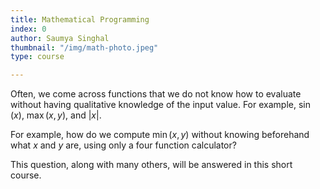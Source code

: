 ```yaml
---
title: Mathematical Programming
index: 0
author: Saumya Singhal
thumbnail: "/img/math-photo.jpeg"
type: course

---
```


Often, we come across functions that we do not know how to evaluate without having qualitative knowledge of the input value. For example, $\sin(x)$, $\max(x, y)$, and $|x|$.


For example, how do we compute  $\min(x,y)$  without knowing beforehand what  $x$  and  $y$  are, using only a four function calculator?

This question, along with many others, will be answered in this short course.


<!--stackedit_data:
eyJoaXN0b3J5IjpbLTE2MjY5MjQwOTQsODM2NzExOTEwLC0yMD
M5MTM4ODk4LDE3NjE2MTU1NzksLTEzOTk0Njc5Ml19
-->